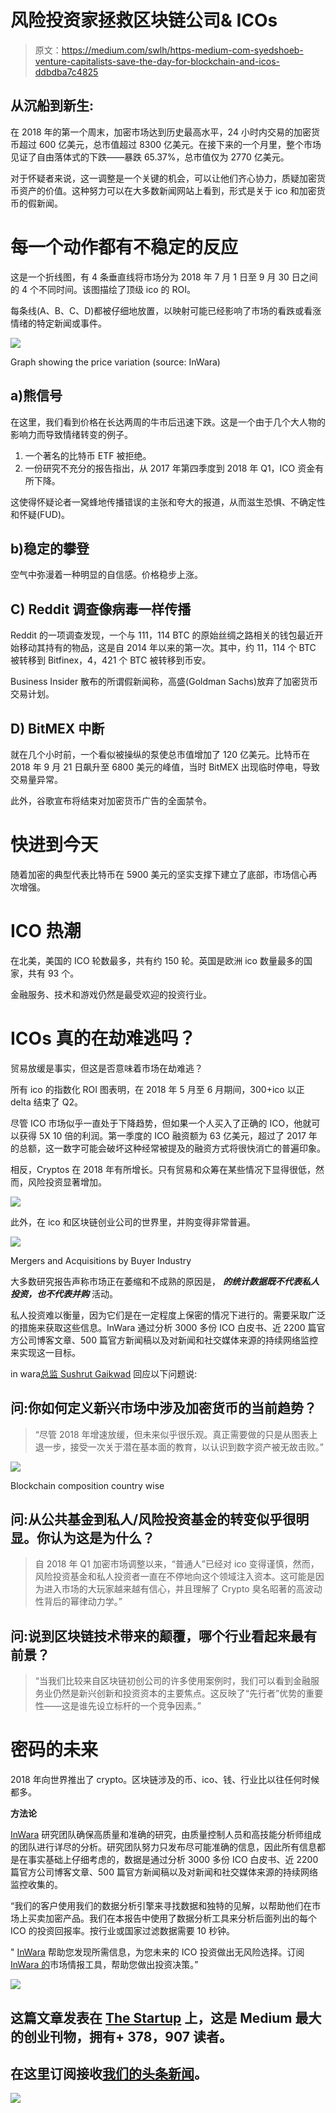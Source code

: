 # 风险投资家拯救区块链公司& ICOs

> 原文：<https://medium.com/swlh/https-medium-com-syedshoeb-venture-capitalists-save-the-day-for-blockchain-and-icos-ddbdba7c4825>

## 从沉船到新生:

在 2018 年的第一个周末，加密市场达到历史最高水平，24 小时内交易的加密货币超过 600 亿美元，总市值超过 8300 亿美元。在接下来的一个月里，整个市场见证了自由落体式的下跌——暴跌 65.37%，总市值仅为 2770 亿美元。

对于怀疑者来说，这一调整是一个关键的机会，可以让他们齐心协力，质疑加密货币资产的价值。这种努力可以在大多数新闻网站上看到，形式是关于 ico 和加密货币的假新闻。

# 每一个动作都有不稳定的反应

这是一个折线图，有 4 条垂直线将市场分为 2018 年 7 月 1 日至 9 月 30 日之间的 4 个不同时间。该图描绘了顶级 ico 的 ROI。

每条线(A、B、C、D)都被仔细地放置，以映射可能已经影响了市场的看跌或看涨情绪的特定新闻或事件。

[![](img/5da63318adfefdd7ddcbdb73976599a6.png)](http://www.inwara.com/?utm_source=shipwreckstartup&utm_medium=shipwreckstartup&utm_campaign=shipwreckstartup)

Graph showing the price variation (source: InWara)

## a)熊信号

在这里，我们看到价格在长达两周的牛市后迅速下跌。这是一个由于几个大人物的影响力而导致情绪转变的例子。

1.  一个著名的比特币 ETF 被拒绝。
2.  一份研究不充分的报告指出，从 2017 年第四季度到 2018 年 Q1，ICO 资金有所下降。

这使得怀疑论者一窝蜂地传播错误的主张和夸大的报道，从而滋生恐惧、不确定性和怀疑(FUD)。

## b)稳定的攀登

空气中弥漫着一种明显的自信感。价格稳步上涨。

## C) Reddit 调查像病毒一样传播

Reddit 的一项调查发现，一个与 111，114 BTC 的原始丝绸之路相关的钱包最近开始移动其持有的物品，这是自 2014 年以来的第一次。其中，约 11，114 个 BTC 被转移到 Bitfinex，4，421 个 BTC 被转移到币安。

Business Insider 散布的所谓假新闻称，高盛(Goldman Sachs)放弃了加密货币交易计划。

## D) BitMEX 中断

就在几个小时前，一个看似被操纵的泵使总市值增加了 120 亿美元。比特币在 2018 年 9 月 21 日飙升至 6800 美元的峰值，当时 BitMEX 出现临时停电，导致交易量异常。

此外，谷歌宣布将结束对加密货币广告的全面禁令。

# 快进到今天

随着加密的典型代表比特币在 5900 美元的坚实支撑下建立了底部，市场信心再次增强。

# ICO 热潮

在北美，美国的 ICO 轮数最多，共有约 150 轮。英国是欧洲 ico 数量最多的国家，共有 93 个。

金融服务、技术和游戏仍然是最受欢迎的投资行业。

# ICOs 真的在劫难逃吗？

贸易放缓是事实，但这是否意味着市场在劫难逃？

所有 ico 的指数化 ROI 图表明，在 2018 年 5 月至 6 月期间，300+ico 以正 delta 结束了 Q2。

尽管 ICO 市场似乎一直处于下降趋势，但如果一个人买入了正确的 ICO，他就可以获得 5X 10 倍的利润。第一季度的 ICO 融资额为 63 亿美元，超过了 2017 年的总额，这一数字可能会破坏这种经常被提及的融资方式将很快消亡的普遍印象。

相反，Cryptos 在 2018 年有所增长。只有贸易和众筹在某些情况下显得很低，然而，风险投资显著增加。

[![](img/58ee744bea8691f1d8c5229551844cc9.png)](http://www.inwara.com/?utm_source=shipwreckstartup&utm_medium=shipwreckstartup&utm_campaign=shipwreckstartup)

此外，在 ico 和区块链创业公司的世界里，并购变得非常普遍。

[![](img/a20d2e2e802e31f447b50675b4fb55e4.png)](http://www.inwara.com/?utm_source=shipwreckstartup&utm_medium=shipwreckstartup&utm_campaign=shipwreckstartup)

Mergers and Acquisitions by Buyer Industry

大多数研究报告声称市场正在萎缩和不成熟的原因是， ***的统计数据既不代表私人投资，也不代表并购*** 活动。

私人投资难以衡量，因为它们是在一定程度上保密的情况下进行的。需要采取广泛的措施来获取这些信息。InWara 通过分析 3000 多份 ICO 白皮书、近 2200 篇官方公司博客文章、500 篇官方新闻稿以及对新闻和社交媒体来源的持续网络监控来实现这一目标。

in wara[总监 Sushrut Gaikwad](http://www.inwara.com/?utm_source=shipwreckstartup&utm_medium=shipwreckstartup&utm_campaign=shipwreckstartup) 回应以下问题说:

## 问:你如何定义新兴市场中涉及加密货币的当前趋势？

> “尽管 2018 年增速放缓，但未来似乎很乐观。真正需要做的只是从图表上退一步，接受一次关于潜在基本面的教育，以认识到数字资产被无故击败。”

[![](img/d5af1d1bd5b42d7d0cd0bbc9bc5f0214.png)](http://www.inwara.com/?utm_source=shipwreckstartup&utm_medium=shipwreckstartup&utm_campaign=shipwreckstartup)

Blockchain composition country wise

## 问:从公共基金到私人/风险投资基金的转变似乎很明显。你认为这是为什么？

> 自 2018 年 Q1 加密市场调整以来，“普通人”已经对 ico 变得谨慎，然而，风险投资基金和私人投资者一直在不停地向这个领域注入资本。这可能是因为进入市场的大玩家越来越有信心，并且理解了 Crypto 臭名昭著的高波动性背后的幂律动力学。”

## 问:说到区块链技术带来的颠覆，哪个行业看起来最有前景？

> “当我们比较来自区块链初创公司的许多使用案例时，我们可以看到金融服务业仍然是新兴创新和投资资本的主要焦点。这反映了“先行者”优势的重要性——这是谁先设立标杆的一个竞争因素。”

# 密码的未来

2018 年向世界推出了 crypto。区块链涉及的币、ico、钱、行业比以往任何时候都多。

**方法论**

[InWara](http://www.inwara.com/?utm_source=hackernoon&utm_medium=hackernoon&utm_campaign=hackernoon) 研究团队确保高质量和准确的研究，由质量控制人员和高技能分析师组成的团队进行详尽的分析。研究团队努力只发布尽可能准确的信息，因此所有信息都是在事实基础上仔细考虑的，数据是通过分析 3000 多份 ICO 白皮书、近 2200 篇官方公司博客文章、500 篇官方新闻稿以及对新闻和社交媒体来源的持续网络监控收集的。

“我们的客户使用我们的数据分析引擎来寻找数据和独特的见解，以帮助他们在市场上买卖加密产品。我们在本报告中使用了数据分析工具来分析后面列出的每个 ICO 的投资回报率。按行业或国家过滤数据需要 10 秒钟。

" [InWara](http://www.inwara.com/?utm_source=hackernoon&utm_medium=hackernoon&utm_campaign=hackernoon) 帮助您发现所需信息，为您未来的 ICO 投资做出无风险选择。订阅 [InWara 的](http://www.inwara.com/?utm_source=shipwreckstartup&utm_medium=shipwreckstartup&utm_campaign=shipwreckstartup)市场情报工具，帮助您做出投资决策。”

[![](img/308a8d84fb9b2fab43d66c117fcc4bb4.png)](https://medium.com/swlh)

## 这篇文章发表在 [The Startup](https://medium.com/swlh) 上，这是 Medium 最大的创业刊物，拥有+ 378，907 读者。

## 在这里订阅接收[我们的头条新闻](http://growthsupply.com/the-startup-newsletter/)。

[![](img/b0164736ea17a63403e660de5dedf91a.png)](https://medium.com/swlh)